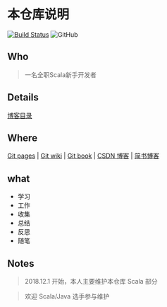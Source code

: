 # 本仓库说明

[![Build Status](https://travis-ci.org/jxnu-liguobin/cs-summary-reflection.svg?branch=master)](https://travis-ci.org/jxnu-liguobin/cs-summary-reflection)
![GitHub](https://img.shields.io/github/license/jxnu-liguobin/cs-summary-reflection.svg)

## Who

> 一名全职Scala新手开发者

## Details

[博客目录](https://github.com/jxnu-liguobin/cs-summary-reflection/blob/master/SUMMARY)

## Where

[Git pages](http://dreamylost.cn/) | [Git wiki](https://github.com/jxnu-liguobin/cs-summary-reflection/wiki) | [Git book](https://dreamylost.gitbook.io) | [CSDN 博客](https://blog.csdn.net/qq_34446485) | [简书博客](https://www.nowcoder.com/759736)

## what

* 学习 
* 工作
* 收集 
* 总结 
* 反思 
* 随笔

## Notes

> 2018.12.1 开始，本人主要维护本仓库 Scala 部分

> 欢迎 Scala/Java 选手参与维护
